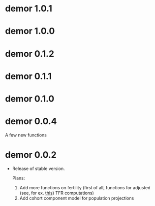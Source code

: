 # demor 1.0.1

# demor 1.0.0

# demor 0.1.2

# demor 0.1.1

# demor 0.1.0

# demor 0.0.4
 
 A few new functions
 
# demor 0.0.2

* Release of stable version. 
  
  Plans:
  1. Add more functions on fertility (first of all, functions for adjusted (see, for ex. [this](https://onlinelibrary.wiley.com/doi/10.1111/j.1728-4457.2012.00473.x)) TFR computations)
  2. Add cohort component model for population projections
